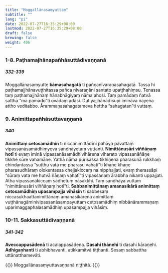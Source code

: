 ```yaml
---
title: "Moggallānasaṃyuttaṃ"
subtitle: ""
lang: "pi"
date: 2022-07-27T16:35:29+08:00
lastmod: 2022-07-27T16:35:29+08:00
draft: false
brewing: false
weight: 406
---
```


### 1-8. Paṭhamajhānapañhāsuttādivaṇṇanā

##### 332-339

Moggallānasaṃyutte **kāmasahagatā** ti pañcanīvaraṇasahagatā. Tassa hi paṭhamajjhānavuṭṭhitassa pañca nīvaraṇāni santato upaṭṭhahiṃsu. Tenassa taṃ paṭhamajjhānaṃ hānabhāgiyaṃ nāma ahosi. Taṃ pamādaṃ ñatvā satthā “mā pamādo”ti ovādaṃ adāsi. Dutiyajjhānādīsupi imināva nayena attho veditabbo. Ārammaṇasahagatameva hettha “sahagatan”ti vuttaṃ.

### 9. Animittapañhāsuttavaṇṇanā

##### 340

**Animittaṃ cetosamādhin** ti niccanimittādīni pahāya pavattaṃ vipassanāsamādhiṃyeva sandhāyetaṃ vuttanti. **Nimittānusāri viññāṇaṃ hotī** ti evaṃ iminā vipassanāsamādhivihārena viharato vipassanāñāṇe tikkhe sūre vahamāne. Yathā nāma purisassa tikhiṇena pharasunā rukkhaṃ chindantassa “suṭṭhu vata me pharasu vahatī”ti khaṇe khaṇe pharasudhāraṃ olokentassa chejjakiccaṃ na nipphajjati, evaṃ therassāpi “sūraṃ vata me hutvā ñāṇaṃ vahatī”ti vipassanaṃ ārabbha nikanti uppajjati. Atha vipassanākiccaṃ sādhetuṃ nāsakkhi. Taṃ sandhāya vuttaṃ “nimittānusāri viññāṇaṃ hotī”ti. **Sabbanimittānaṃ amanasikārā animittaṃ cetosamādhiṃ upasampajja vihāsin** ti sabbesaṃ niccasukhaattanimittānaṃ amanasikārena animittaṃ vuṭṭhānagāminivipassanāsampayuttaṃ cetosamādhiṃ nibbānārammaṇaṃ uparimaggaphalasamādhiṃ upasampajja vihāsiṃ.

### 10-11. Sakkasuttādivaṇṇanā

##### 341-342

**Aveccappasādenā** ti acalappasādena. **Dasahi ṭhānehī** ti dasahi kāraṇehi. **Adhigaṇhantī** ti abhibhavanti, atikkamitvā tiṭṭhanti. Sesaṃ sabbattha uttānatthamevāti.

{{<eof>}}
    Moggallānasaṃyuttavaṇṇanā niṭṭhitā.
{{</eof>}}